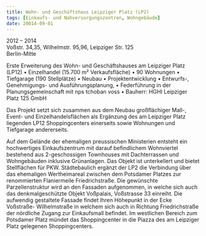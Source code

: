 ```yaml
---
title: Wohn- und Geschäftshaus Leipziger Platz (LP2)
tags: [Einkaufs- und Nahversorgungszentren, Wohngebäude]
date: 20014-09-01
---
```

2012 – 2014<br/>
Voßstr. 34,35, Wilhelmstr. 95,96, Leipziger Str. 125<br/>
Berlin-Mitte 

Erste Erweiterung des Wohn- und Geschäftshauses am Leipziger Platz (LP12)
• Einzelhandel (15.700 m² Verkaufsfläche)
• 90 Wohnungen
• Tiefgarage (190 Stellplätze)
• Neubau
• Projektentwicklung
• Entwurfs-, Genehmigungs- und Ausführungsplanung,
• Federführung in der Planungsgemeinschaft mit nps tchoban voss
• Bauherr: HGHI Leipziger Platz 125 GmbH

Das Projekt setzt sich zusammen aus dem Neubau großflächiger Mall-, Event- und  Einzelhandelsflächen als Ergänzung des am
Leipziger Platz liegenden LP12 Shoppingcenters einerseits sowie Wohnungen und Tiefgarage andererseits.

Auf dem Gelände der ehemaligen preussischen Ministerien entsteht ein hochwertiges Einkaufszentrum mit darauf befindlichem 
Wohnviertel bestehend aus 2-geschossigen Townhouses mit Dachterrassen und Wohngebäuden inklusive Grünanlagen. Das Objekt
ist unterkellert und bietet Stellflächen für PKW.
Städtebaulich ergänzt der LP2 die Verbindung über das ehemaligen Wertheimareal zwischen  dem Potsdamer Platzes zur
renommierten Flaniermeile Friedrichstraße. Die gewünschte Parzellenstruktur wird an den Fassaden aufgenommen, in welche
sich auch das denkmalgeschützte Objekt Voßpalais, Voßstrasse 33 einreiht. Die aufwendig gestaltete Fassade findet Ihren 
Höhepunkt in der Ecke Voßstraße- Wilhelmstraße in welchem sich auch in Richtung Friedrichstraße der nördliche Zugang zur
Einkaufsmall befindet. Im westlichen Bereich zum Potsdamer Platz mündet das Shoppingcenter in die Piazza des am Leipziger
Platz gelegenen Shoppingcenters.
